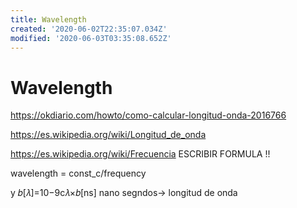 ```yaml
---
title: Wavelength
created: '2020-06-02T22:35:07.034Z'
modified: '2020-06-03T03:35:08.652Z'
---
```


# Wavelength

https://okdiario.com/howto/como-calcular-longitud-onda-2016766﻿

﻿https://es.wikipedia.org/wiki/Longitud_de_onda﻿

﻿https://es.wikipedia.org/wiki/Frecuencia
ESCRIBIR FORMULA !! 



wavelength = const_c/frequency 

y
𝑏[𝜆]=10−9c𝜆×𝑏[ns] nano segndos-> longitud de onda


